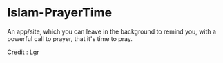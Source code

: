 # Islam-PrayerTime
An app/site, which you can leave in the background to remind you, with a powerful call to prayer, that it's time to pray.

Credit : Lgr
